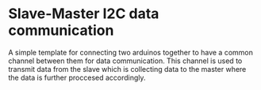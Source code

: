 # Slave-Master I2C data communication

A simple template for connecting two arduinos together to have a common channel between them for data communication. This channel is used to transmit data from the slave which is collecting data to the master where the data is further proccesed accordingly. 
